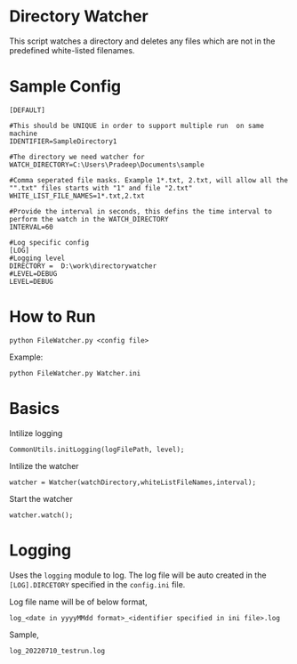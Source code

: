 # Directory Watcher
This script watches a directory and deletes any files which are not in the predefined white-listed filenames. 

# Sample Config
    [DEFAULT]

    #This should be UNIQUE in order to support multiple run  on same machine
    IDENTIFIER=SampleDirectory1

    #The directory we need watcher for
    WATCH_DIRECTORY=C:\Users\Pradeep\Documents\sample

    #Comma seperated file masks. Example 1*.txt, 2.txt, will allow all the "".txt" files starts with "1" and file "2.txt"
    WHITE_LIST_FILE_NAMES=1*.txt,2.txt

    #Provide the interval in seconds, this defins the time interval to perform the watch in the WATCH_DIRECTORY
    INTERVAL=60

    #Log specific config
    [LOG]
    #Logging level
    DIRECTORY =  D:\work\directorywatcher
    #LEVEL=DEBUG
    LEVEL=DEBUG
# How to Run 
    python FileWatcher.py <config file>

Example:

    python FileWatcher.py Watcher.ini
# Basics
Intilize logging
    
    CommonUtils.initLogging(logFilePath, level);
Intilize the watcher 

    watcher = Watcher(watchDirectory,whiteListFileNames,interval);
Start the watcher

    watcher.watch();

# Logging
Uses the `logging` module to log. The log file will be auto created in the `[LOG].DIRCETORY` specified in the `config.ini` file. 

Log file name will be of below format,

    log_<date in yyyyMMdd format>_<identifier specified in ini file>.log
Sample,

    log_20220710_testrun.log
